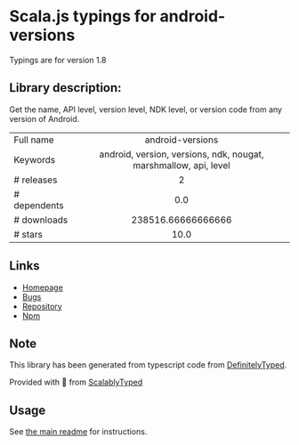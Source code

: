 
# Scala.js typings for android-versions

Typings are for version 1.8

## Library description:
Get the name, API level, version level, NDK level, or version code from any version of Android.

|                    |                 |
| ------------------ | :-------------: |
| Full name          | android-versions |
| Keywords           | android, version, versions, ndk, nougat, marshmallow, api, level |
| # releases         | 2 |
| # dependents       | 0.0 |
| # downloads        | 238516.66666666666 |
| # stars            | 10.0 |

## Links
- [Homepage](https://github.com/dvoiss/android-versions#readme)
- [Bugs](https://github.com/dvoiss/android-versions/issues)
- [Repository](https://github.com/dvoiss/android-versions)
- [Npm](https://www.npmjs.com/package/android-versions)
    


## Note
This library has been generated from typescript code from [DefinitelyTyped](https://definitelytyped.org).

Provided with :purple_heart: from [ScalablyTyped](https://github.com/oyvindberg/ScalablyTyped)

## Usage
See [the main readme](../../readme.md) for instructions.


